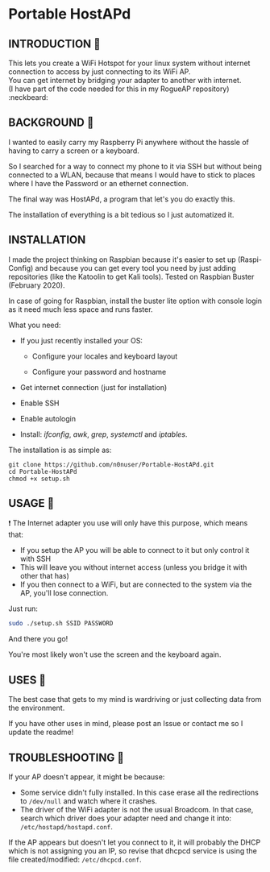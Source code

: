 # Portable HostAPd

## INTRODUCTION 📃

This lets you create a WiFi Hotspot for your linux system without internet connection to access by just connecting to its WiFi AP.<br> You can get internet by bridging your adapter to another with internet.<br>
(I have part of the code needed for this in my RogueAP repository) :neckbeard:

## BACKGROUND 👻

I wanted to easily carry my Raspberry Pi anywhere without the hassle of having to carry a screen or a keyboard.

So I searched for a way to connect my phone to it via SSH but without being connected to a WLAN, because that means I would have to stick to places where I have the Password or an ethernet connection.

The final way was HostAPd, a program that let's you do exactly this.

The installation of everything is a bit tedious so I just automatized it.

## INSTALLATION

I made the project thinking on Raspbian because it's easier to set up (Raspi-Config) and because you can get every tool you need by just adding repositories (like the Katoolin to get Kali tools). Tested on Raspbian Buster (February 2020).

In case of going for Raspbian, install the buster lite option with console login as it need much less space and runs faster.

What you need:

- If you just recently installed your OS:

  - Configure your locales and keyboard layout

  - Configure your password and hostname

- Get internet connection (just for installation)

- Enable SSH

- Enable autologin

- Install: _ifconfig_, _awk_, _grep_, _systemctl_ and _iptables_.

The installation is as simple as:
```
git clone https://github.com/n0nuser/Portable-HostAPd.git
cd Portable-HostAPd
chmod +x setup.sh
```

## USAGE 📱

:exclamation: The Internet adapter you use will only have this purpose, which means that:
- If you setup the AP you will be able to connect to it but only control it with SSH
- This will leave you without internet access (unless you bridge it with other that has)
- If you then connect to a WiFi, but are connected to the system via the AP, you'll lose connection.

Just run:

```bash
sudo ./setup.sh SSID PASSWORD
```

And there you go!

You're most likely won't use the screen and the keyboard again.

## USES 🚙

The best case that gets to my mind is wardriving or just collecting data from the environment.

If you have other uses in mind, please post an Issue or contact me so I update the readme!

## TROUBLESHOOTING 🔫

If your AP doesn't appear, it might be because:
- Some service didn't fully installed. In this case erase all the redirections to `/dev/null` and watch where it crashes.
- The driver of the WiFi adapter is not the usual Broadcom. In that case, search which driver does your adapter need and change it into: `/etc/hostapd/hostapd.conf`.

If the AP appears but doesn't let you connect to it, it will probably the DHCP which is not assigning you an IP, so revise that dhcpcd service is using the file created/modified: `/etc/dhcpcd.conf`.
